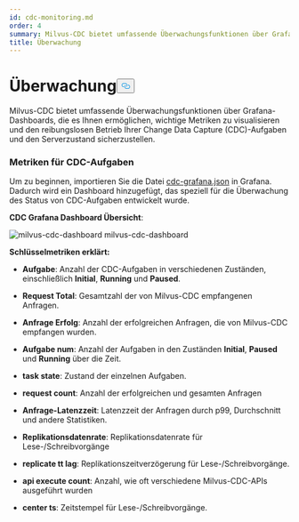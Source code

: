 ```yaml
---
id: cdc-monitoring.md
order: 4
summary: Milvus-CDC bietet umfassende Überwachungsfunktionen über Grafana-Dashboards.
title: Überwachung
---
```

<h1 id="Monitoring" class="common-anchor-header">Überwachung<button data-href="#Monitoring" class="anchor-icon" translate="no">
      <svg translate="no"
        aria-hidden="true"
        focusable="false"
        height="20"
        version="1.1"
        viewBox="0 0 16 16"
        width="16"
      >
        <path
          fill="#0092E4"
          fill-rule="evenodd"
          d="M4 9h1v1H4c-1.5 0-3-1.69-3-3.5S2.55 3 4 3h4c1.45 0 3 1.69 3 3.5 0 1.41-.91 2.72-2 3.25V8.59c.58-.45 1-1.27 1-2.09C10 5.22 8.98 4 8 4H4c-.98 0-2 1.22-2 2.5S3 9 4 9zm9-3h-1v1h1c1 0 2 1.22 2 2.5S13.98 12 13 12H9c-.98 0-2-1.22-2-2.5 0-.83.42-1.64 1-2.09V6.25c-1.09.53-2 1.84-2 3.25C6 11.31 7.55 13 9 13h4c1.45 0 3-1.69 3-3.5S14.5 6 13 6z"
        ></path>
      </svg>
    </button></h1><p>Milvus-CDC bietet umfassende Überwachungsfunktionen über Grafana-Dashboards, die es Ihnen ermöglichen, wichtige Metriken zu visualisieren und den reibungslosen Betrieb Ihrer Change Data Capture (CDC)-Aufgaben und den Serverzustand sicherzustellen.</p>
<h3 id="Metrics-for-CDC-tasks" class="common-anchor-header">Metriken für CDC-Aufgaben</h3><p>Um zu beginnen, importieren Sie die Datei <a href="https://github.com/zilliztech/milvus-cdc/blob/main/server/configs/cdc-grafana.json">cdc-grafana.json</a> in Grafana. Dadurch wird ein Dashboard hinzugefügt, das speziell für die Überwachung des Status von CDC-Aufgaben entwickelt wurde.</p>
<p><strong>CDC Grafana Dashboard Übersicht</strong>:</p>
<p>
  
   <span class="img-wrapper"> <img translate="no" src="/docs/v2.6.x/assets/milvus-cdc-dashboard.png" alt="milvus-cdc-dashboard" class="doc-image" id="milvus-cdc-dashboard" />
   </span> <span class="img-wrapper"> <span>milvus-cdc-dashboard</span> </span></p>
<p><strong>Schlüsselmetriken erklärt:</strong></p>
<ul>
<li><p><strong>Aufgabe</strong>: Anzahl der CDC-Aufgaben in verschiedenen Zuständen, einschließlich <strong>Initial</strong>, <strong>Running</strong> und <strong>Paused</strong>.</p></li>
<li><p><strong>Request Total</strong>: Gesamtzahl der von Milvus-CDC empfangenen Anfragen.</p></li>
<li><p><strong>Anfrage Erfolg</strong>: Anzahl der erfolgreichen Anfragen, die von Milvus-CDC empfangen wurden.</p></li>
<li><p><strong>Aufgabe num</strong>: Anzahl der Aufgaben in den Zuständen <strong>Initial</strong>, <strong>Paused</strong> und <strong>Running</strong> über die Zeit.</p></li>
<li><p><strong>task state</strong>: Zustand der einzelnen Aufgaben.</p></li>
<li><p><strong>request count</strong>: Anzahl der erfolgreichen und gesamten Anfragen</p></li>
<li><p><strong>Anfrage-Latenzzeit</strong>: Latenzzeit der Anfragen durch p99, Durchschnitt und andere Statistiken.</p></li>
<li><p><strong>Replikationsdatenrate</strong>: Replikationsdatenrate für Lese-/Schreibvorgänge</p></li>
<li><p><strong>replicate tt lag</strong>: Replikationszeitverzögerung für Lese-/Schreibvorgänge.</p></li>
<li><p><strong>api execute count</strong>: Anzahl, wie oft verschiedene Milvus-CDC-APIs ausgeführt wurden</p></li>
<li><p><strong>center ts</strong>: Zeitstempel für Lese-/Schreibvorgänge.</p></li>
</ul>
